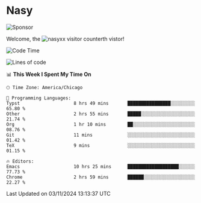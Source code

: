 # Nasy

<!--
<p align="center">
<img height="200" src="https://github-readme-stats.vercel.app/api?username=nasyxx&count_private=true&show_icons=true&theme=dracula&include_all_commits=true"/>
<img height="200" src="https://github-readme-stats.vercel.app/api/top-langs/?username=nasyxx&theme=dracula&hide=html,jupyter+notebook&count_private=true&show_icons=true"/>
</p>

  
----------------
-->

![Sponsor](https://img.shields.io/static/v1.svg?label=Sponsor&message=%E2%9D%A4&logo=GitHub&style=flat&color=pink)
 
Welcome, the ![nasyxx visitor counter](https://count.getloli.com/get/@nasyxx?theme=rule34)th vistor!
 
<!--START_SECTION:waka-->
![Code Time](http://img.shields.io/badge/Code%20Time-4%2C715%20hrs%202%20mins-blue)

![Lines of code](https://img.shields.io/badge/From%20Hello%20World%20I%27ve%20Written-6.3%20million%20lines%20of%20code-blue)

📊 **This Week I Spent My Time On** 

```text
🕑︎ Time Zone: America/Chicago

💬 Programming Languages: 
Typst                    8 hrs 49 mins       ████████████████░░░░░░░░░   65.80 % 
Other                    2 hrs 55 mins       █████░░░░░░░░░░░░░░░░░░░░   21.74 % 
Org                      1 hr 10 mins        ██░░░░░░░░░░░░░░░░░░░░░░░   08.76 % 
Git                      11 mins             ░░░░░░░░░░░░░░░░░░░░░░░░░   01.42 % 
TeX                      9 mins              ░░░░░░░░░░░░░░░░░░░░░░░░░   01.15 % 

🔥 Editors: 
Emacs                    10 hrs 25 mins      ███████████████████░░░░░░   77.73 % 
Chrome                   2 hrs 59 mins       ██████░░░░░░░░░░░░░░░░░░░   22.27 % 
```


 Last Updated on 03/11/2024 13:13:37 UTC
<!--END_SECTION:waka-->

<!-- ![visitors](https://visitor-badge.laobi.icu/badge?page_id=nasyxx.nasyxx) -->
